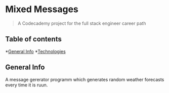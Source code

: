 # Mixed Messages
> A Codecademy project for the full stack engineer career path

## Table of contents
*[General Info](#general-info)
*[Technologies](#technologies)

## General Info
A message gererator programm which generates random weather forecasts every time it is ruun.
